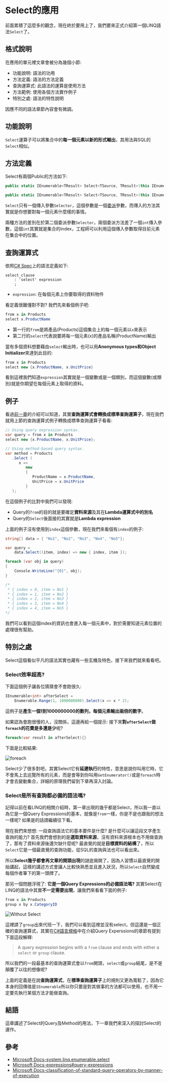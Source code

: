 # Select的應用
前面累積了這麼多的觀念，現在終於要用上了，我們要來正式介紹第一個LINQ語法`Select`了。

## 格式說明
在應用的單元裡文章會被分為幾個小節: 
* 功能說明: 語法的功用
* 方法定義: 語法的方法定義
* 查詢運算式: 此語法的運算是使用方法
* 方法範例: 使用各個方法實作例子
* 特別之處: 語法的特性說明

因應不同的語法章節內容會有微調。

## 功能說明
`Select`運算子可以將集合中的**每一個元素以新的形式輸出**，其用法與SQL的`Select`相似。

## 方法定義
Select有兩個Public的方法如下: 
```C#
public static IEnumerable<TResult> Select<TSource, TResult>(this IEnumerable<TSource> source, Func<TSource, TResult> selector);

public static IEnumerable<TResult> Select<TSource, TResult>(this IEnumerable<TSource> source, Func<TSource, int, TResult> selector)
```

`Select`只有一個傳入參數`Selector`，這個參數是一個[委派](06_Lambda.md)參數，而傳入的方法其實就是你想要對每一個元素什麼樣的事情。

兩種方法的差別在於第二個委派參數`Selector`，兩個委派方法差了一個`int`傳入參數，這個`int`其實就是集合的index，工程師可以利用這個傳入參數取得目前元素在集合中的位置。

## 查詢運算式
依照[C# Spec](https://docs.microsoft.com/en-us/dotnet/csharp/language-reference/language-specification/expressions#query-expressions)上的語法定義如下: 
```antlr
select_clause
    : 'select' expression
    ;
```
* `expression`: 在每個元素上你要取得的資料物件

看定義很難懂對不對? 我們先來看個例子吧: 
```C#
from x in Products
select x.ProductName
```
* 第一行的`from`是將產品(Products)這個集合上的每一個元素以`x`來表示
* 第二行的`select`代表說要將每一個元素(x)的產品名稱(ProductName)輸出

當有多個資料想要藉由`select`輸出時，也可以用**Anonymous types和Object Initializer**來達到此目的: 
```C#
from x in Products
select new {x.ProductName, x.UnitPrice}
```

看到這裡我們知道`expression`其實就是一個變數或是一個類別，而這個變數(或類別)就是你期望在每個元素上取得的資料。

## 例子
看過[前一章](08_WhatIsLINQ.md)的介紹可以知道，其實**查詢運算式會轉換成標準查詢運算子**，現在我們就用上節的查詢運算式例子轉換成標準查詢運算子看看: 
```C#
// Using query expression syntax.
var query = from x in Products
select new {x.ProductName, x.UnitPrice};

// Using method-based query syntax.
var method = Products
   .Select (
      x => 
         new  
         {
            ProductName = x.ProductName, 
            UnitPrice = x.UnitPrice
         }
   );
```

在這個例子的比對中我們可以發現: 
* Query的`from`的目的就是要確定**資料來源**及其在**Lambda運算式中的別名**
* Query的`Select`後面接的其實就是**Lambda expression**

上面的例子沒有使用到`index`這個參數，現在我們來看個有`index`的例子: 
```C#
string[] data = { "No1", "No2", "No3", "No4", "No5"};

var query =
    data.Select((item, index) => new { index, item });

foreach (var obj in query)
{
    Console.WriteLine("{0}", obj);
}

/*
 * { index = 0, item = No1 }
 * { index = 1, item = No2 }
 * { index = 2, item = No3 }
 * { index = 3, item = No4 }
 * { index = 4, item = No5 }
*/
```
我們可以看到這個index的資訊也會進入每一個元素中，對於需要知道元素位置的處理很有幫助。

## 特別之處
Select這個看似平凡的語法其實也藏有一些玄機及特色，接下來我們就來看看吧。

### Select效率超高?
下面這個例子讓各位猜猜會不會跑很久: 
```C#
IEnumerable<int> afterSelect =
	Enumerable.Range(1, 1000000000).Select(x => x * 2);
```
這例子是**產生一個1到1000000000的數列，每個元素輸出兩倍的數字**。

如果認為會跑很慢的人，沒關係，這邊再給一個提示: 接下來**對`afterSelect`做`foreach`的花費是多還是少**呢?
```C#
foreach(var result in afterSelect){}
```

下面是比較結果: 

![foreach](image/09_HowToUseSelect/foreach.PNG)

Select少了很多對吧，其實Select它有**延遲執行**的特性，意思是說你叫用它時，它不會馬上去巡覽所有的元素，而是會等到你叫用`GetEnumerator()`或是`foreach`時才會去變動集合，詳細的原理我們留到下章再深入討論。

### Select是所有查詢都必備的語法嗎?
記得以前在看LINQ的相關介紹時，第一章出現的幾乎都是Select，所以我一直以為它是一個Query Expressions的基本，就像是`from`一樣，你是不是也跟我的想法一樣呢? 如果是的話請繼續往下看。

現在我們來想想: 一段查詢語法它的基本要件是什麼? 是什麼可以讓這段文字產生查詢的能力? 首先我們會想到的是**選取資料來源**，沒有資料來源根本也不用做查詢了，那有了資料來源後還欠缺什麼呢? 最直覺的就是**目標資料的結構**了，所以`Select`它是一個最直覺的查詢功能，從SQL的查詢與法也可以看出來。

所以**Select幾乎都會再文章的開頭出現**的謎底揭開了，因為人習慣以最直覺的開始講起，這樣的講述方式會讓人比較快熟悉並且進入狀況，所以`Select`自然變成每個作者筆下的第一頭牌了。

那另一個問題浮現了: **它是一個Query Expressions的必備語法嗎?** 其實Select在LINQ的語法中其實**不一定需要出現**，讓我們來看看下面的例子: 
```C#
from x in Products
group x by x.CategoryID
```

![Without Select](image/09_HowToUseSelect/WithoutSelect.PNG)

這裡請了`group`出來代班一下，我們可以看到這裡並沒有select，但這還是一個正確的查詢運算式，其實在[C#語言規格](https://docs.microsoft.com/zh-tw/dotnet/csharp/language-reference/language-specification/expressions#query-expressions)中在介紹Query Experssions的章節有提到下面這段解釋: 
> A query expression begins with a `from` clause and ends with either a `select` or `group` clause.

所以我們的一段最基本的查詢運算式會以`from`開頭，`select`或`group`結尾，是不是顛覆了以往的想像呢?

上面的定義是在說**查詢運算式**，在**標準查詢運算子**上的規則又更為寬鬆了，因為它本身的回傳值是`IEnumerable`所以你只要是對其做事的方法都可以使用，也不用一定要先執行某個方法才能做查詢。

## 結語
這章講述了Select的Query及Method的用法，下一章我們來深入的探討Select的運作。

## 參考
* [Microsoft Docs-system.linq.enumerable.select](https://docs.microsoft.com/en-us/dotnet/api/system.linq.enumerable.select?view=netframework-4.7.1)
* [Microsoft Docs-expressions#query-expressions](https://docs.microsoft.com/zh-tw/dotnet/csharp/language-reference/language-specification/expressions#query-expressions)
* [Microsoft Docs-classification-of-standard-query-operators-by-manner-of-execution](https://docs.microsoft.com/en-us/dotnet/csharp/programming-guide/concepts/linq/classification-of-standard-query-operators-by-manner-of-execution)